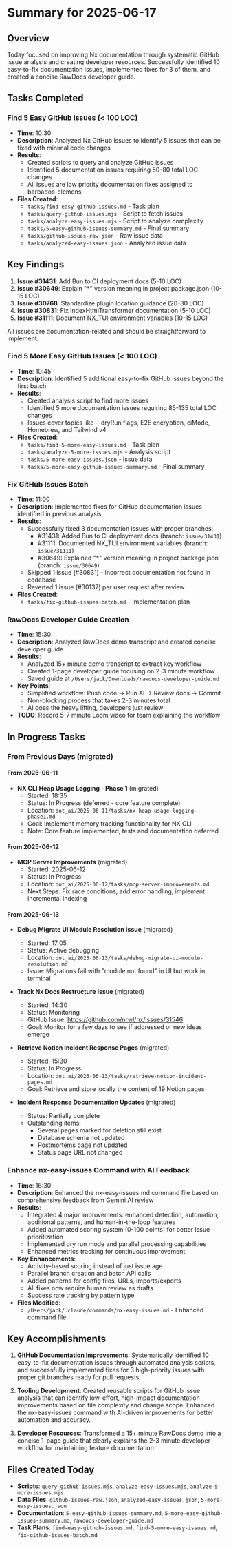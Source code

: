# Summary for 2025-06-17

## Overview
Today focused on improving Nx documentation through systematic GitHub issue analysis and creating developer resources. Successfully identified 10 easy-to-fix documentation issues, implemented fixes for 3 of them, and created a concise RawDocs developer guide.

## Tasks Completed

### Find 5 Easy GitHub Issues (< 100 LOC)
- **Time**: 10:30
- **Description**: Analyzed Nx GitHub issues to identify 5 issues that can be fixed with minimal code changes
- **Results**: 
  - Created scripts to query and analyze GitHub issues
  - Identified 5 documentation issues requiring 50-80 total LOC changes
  - All issues are low priority documentation fixes assigned to barbados-clemens
- **Files Created**:
  - `tasks/find-easy-github-issues.md` - Task plan
  - `tasks/query-github-issues.mjs` - Script to fetch issues
  - `tasks/analyze-easy-issues.mjs` - Script to analyze complexity
  - `tasks/5-easy-github-issues-summary.md` - Final summary
  - `tasks/github-issues-raw.json` - Raw issue data
  - `tasks/analyzed-easy-issues.json` - Analyzed issue data

## Key Findings

1. **Issue #31431**: Add Bun to CI deployment docs (5-10 LOC)
2. **Issue #30649**: Explain "*" version meaning in project package.json (10-15 LOC)
3. **Issue #30768**: Standardize plugin location guidance (20-30 LOC)
4. **Issue #30831**: Fix indexHtmlTransformer documentation (5-10 LOC)
5. **Issue #31111**: Document NX_TUI environment variables (10-15 LOC)

All issues are documentation-related and should be straightforward to implement.

### Find 5 More Easy GitHub Issues (< 100 LOC)
- **Time**: 10:45
- **Description**: Identified 5 additional easy-to-fix GitHub issues beyond the first batch
- **Results**:
  - Created analysis script to find more issues
  - Identified 5 more documentation issues requiring 85-135 total LOC changes
  - Issues cover topics like --dryRun flags, E2E encryption, ciMode, Homebrew, and Tailwind v4
- **Files Created**:
  - `tasks/find-5-more-easy-issues.md` - Task plan
  - `tasks/analyze-5-more-issues.mjs` - Analysis script
  - `tasks/5-more-easy-issues.json` - Issue data
  - `tasks/5-more-easy-github-issues-summary.md` - Final summary

### Fix GitHub Issues Batch
- **Time**: 11:00
- **Description**: Implemented fixes for GitHub documentation issues identified in previous analysis
- **Results**:
  - Successfully fixed 3 documentation issues with proper branches:
    - #31431: Added Bun to CI deployment docs (branch: `issue/31431`)
    - #31111: Documented NX_TUI environment variables (branch: `issue/31111`)
    - #30649: Explained "*" version meaning in project package.json (branch: `issue/30649`)
  - Skipped 1 issue (#30831) - incorrect documentation not found in codebase
  - Reverted 1 issue (#30137) per user request after review
- **Files Created**:
  - `tasks/fix-github-issues-batch.md` - Implementation plan

### RawDocs Developer Guide Creation
- **Time**: 15:30
- **Description**: Analyzed RawDocs demo transcript and created concise developer guide
- **Results**:
  - Analyzed 15+ minute demo transcript to extract key workflow
  - Created 1-page developer guide focusing on 2-3 minute workflow
  - Saved guide at `/Users/jack/Downloads/rawdocs-developer-guide.md`
- **Key Points**:
  - Simplified workflow: Push code → Run AI → Review docs → Commit
  - Non-blocking process that takes 2-3 minutes total
  - AI does the heavy lifting, developers just review
- **TODO**: Record 5-7 minute Loom video for team explaining the workflow

## In Progress Tasks

### From Previous Days (migrated)

#### From 2025-06-11
- **NX CLI Heap Usage Logging - Phase 1** (migrated)
  - Started: 18:35
  - Status: In Progress (deferred - core feature complete)
  - Location: `dot_ai/2025-06-11/tasks/nx-heap-usage-logging-phase1.md`
  - Goal: Implement memory tracking functionality for NX CLI
  - Note: Core feature implemented, tests and documentation deferred

#### From 2025-06-12
- **MCP Server Improvements** (migrated)
  - Started: 2025-06-12
  - Status: In Progress
  - Location: `dot_ai/2025-06-12/tasks/mcp-server-improvements.md`
  - Next Steps: Fix race conditions, add error handling, implement incremental indexing

#### From 2025-06-13
- **Debug Migrate UI Module Resolution Issue** (migrated)
  - Started: 17:05
  - Status: Active debugging
  - Location: `dot_ai/2025-06-13/tasks/debug-migrate-ui-module-resolution.md`
  - Issue: Migrations fail with "module not found" in UI but work in terminal

- **Track Nx Docs Restructure Issue** (migrated)
  - Started: 14:30
  - Status: Monitoring
  - GitHub Issue: https://github.com/nrwl/nx/issues/31546
  - Goal: Monitor for a few days to see if addressed or new ideas emerge

- **Retrieve Notion Incident Response Pages** (migrated)
  - Started: 15:30
  - Status: In Progress
  - Location: `dot_ai/2025-06-13/tasks/retrieve-notion-incident-pages.md`
  - Goal: Retrieve and store locally the content of 19 Notion pages

- **Incident Response Documentation Updates** (migrated)
  - Status: Partially complete
  - Outstanding items:
    - Several pages marked for deletion still exist
    - Database schema not updated
    - Postmortems page not updated
    - Status page URL not changed

### Enhance nx-easy-issues Command with AI Feedback
- **Time**: 16:30
- **Description**: Enhanced the nx-easy-issues.md command file based on comprehensive feedback from Gemini AI review
- **Results**:
  - Integrated 4 major improvements: enhanced detection, automation, additional patterns, and human-in-the-loop features
  - Added automated scoring system (0-100 points) for better issue prioritization
  - Implemented dry run mode and parallel processing capabilities
  - Enhanced metrics tracking for continuous improvement
- **Key Enhancements**:
  - Activity-based scoring instead of just issue age
  - Parallel branch creation and batch API calls
  - Added patterns for config files, URLs, imports/exports
  - All fixes now require human review as drafts
  - Success rate tracking by pattern type
- **Files Modified**:
  - `/Users/jack/.claude/commands/nx-easy-issues.md` - Enhanced command file

## Key Accomplishments

1. **GitHub Documentation Improvements**: Systematically identified 10 easy-to-fix documentation issues through automated analysis scripts, and successfully implemented fixes for 3 high-priority issues with proper git branches ready for pull requests.

2. **Tooling Development**: Created reusable scripts for GitHub issue analysis that can identify low-effort, high-impact documentation improvements based on file complexity and change scope. Enhanced the nx-easy-issues command with AI-driven improvements for better automation and accuracy.

3. **Developer Resources**: Transformed a 15+ minute RawDocs demo into a concise 1-page guide that clearly explains the 2-3 minute developer workflow for maintaining feature documentation.

## Files Created Today

- **Scripts**: `query-github-issues.mjs`, `analyze-easy-issues.mjs`, `analyze-5-more-issues.mjs`
- **Data Files**: `github-issues-raw.json`, `analyzed-easy-issues.json`, `5-more-easy-issues.json`
- **Documentation**: `5-easy-github-issues-summary.md`, `5-more-easy-github-issues-summary.md`, `rawdocs-developer-guide.md`
- **Task Plans**: `find-easy-github-issues.md`, `find-5-more-easy-issues.md`, `fix-github-issues-batch.md`